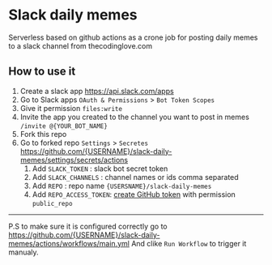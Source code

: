 # Slack daily memes

Serverless based on github actions as a crone job for posting daily memes to a slack channel from thecodinglove.com

## How to use it
1. Create a slack app https://api.slack.com/apps
2. Go to Slack apps `OAuth & Permissions` > `Bot Token Scopes` 
3. Give it permission `files:write`
4. Invite the app you created to the channel you want to post in memes `/invite @{YOUR_BOT_NAME}`
5. Fork this repo
6. Go to forked repo `Settings` > `Secretes`  https://github.com/{USERNAME}/slack-daily-memes/settings/secrets/actions
   1. Add `SLACK_TOKEN` : slack bot secret token
   2. Add `SLACK_CHANNELS` : channel names or ids comma separated
   3. Add `REPO` : repo name `{USERSNAME}/slack-daily-memes`
   4. Add `REPO_ACCESS_TOKEN`: [create GitHub token](https://github.com/settings/tokens/new) with permission `public_repo`
---
P.S to make sure it is configured correctly go to https://github.com/{USERNAME}/slack-daily-memes/actions/workflows/main.yml
And clike `Run Workflow` to trigger it manualy.

